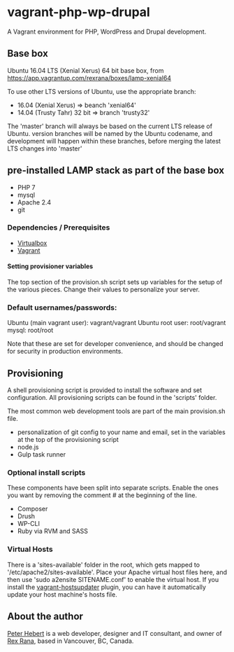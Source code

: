 vagrant-php-wp-drupal
=====================

A Vagrant environment for PHP, WordPress and Drupal development.

## Base box
Ubuntu 16.04 LTS (Xenial Xerus) 64 bit base box, from https://app.vagrantup.com/rexrana/boxes/lamp-xenial64

To use other LTS versions of Ubuntu, use the appropriate branch:
* 16.04 (Xenial Xerus) => beanch 'xenial64'
* 14.04 (Trusty Tahr) 32 bit => branch 'trusty32'

The 'master' branch will always be based on the current LTS release of Ubuntu. version branches will be named by the Ubuntu codename, and development will happen within these branches, before merging the latest LTS changes into 'master'

## pre-installed LAMP stack as part of the base box
* PHP 7
* mysql
* Apache 2.4
* git

### Dependencies / Prerequisites

* [Virtualbox](https://www.virtualbox.org/wiki/Downloads)
* [Vagrant](http://downloads.vagrantup.com/)

#### Setting provisioner variables

The top section of the provision.sh script sets up variables for the setup of the various pieces. Change their values to personalize your server.

### Default usernames/passwords:

Ubuntu (main vagrant user): vagrant/vagrant
Ubuntu root user: root/vagrant
mysql:  root/root

Note that these are set for developer convenience, and should be changed for security in production environments.

## Provisioning
A shell provisioning script is provided to install the software and set configuration. All provisioning scripts can be found in the 'scripts' folder.

The most common web development tools are part of the main provision.sh file.

* personalization of git config to your name and email, set in the variables at the top of the provisioning script
* node.js
* Gulp task runner

### Optional install scripts
These components have been split into separate scripts. Enable the ones you want by removing the comment # at the beginning of the line.

* Composer
* Drush
* WP-CLI
* Ruby via RVM and SASS

### Virtual Hosts
There is a 'sites-available' folder in the root, which gets mapped to '/etc/apache2/sites-available'. Place your Apache virtual host files here, and then use 'sudo a2ensite SITENAME.conf' to enable the virtual host. If you install the  [vagrant-hostsupdater](https://github.com/cogitatio/vagrant-hostsupdater) plugin, you can have it automatically update your host machine's hosts file.

## About the author
[Peter Hebert](http://peterhebert.com/) is a web developer, designer and IT consultant, and owner of [Rex Rana](https://rexrana.ca/), based in Vancouver, BC, Canada.

